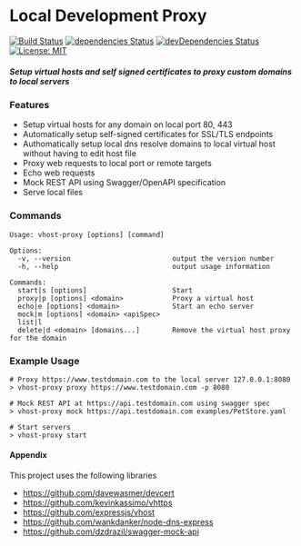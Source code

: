 Local Development Proxy
=======================
[![Build Status](https://travis-ci.org/AnsonT/vhost-proxy.svg?branch=master)](https://travis-ci.org/AnsonT/vhost-proxy) [![dependencies Status](https://david-dm.org/AnsonT/vhost-proxy/status.svg)](https://david-dm.org/AnsonT/vhost-proxy) [![devDependencies Status](https://david-dm.org/AnsonT/vhost-proxy/dev-status.svg)](https://david-dm.org/AnsonT/vhost-proxy?type=dev) [![License: MIT](https://img.shields.io/badge/License-MIT-blue.svg)](https://opensource.org/licenses/MIT)
##### Setup virtual hosts and self signed certificates to proxy custom domains to local servers

### Features

- Setup virtual hosts for any domain on local port 80, 443
- Automatically setup self-signed certificates for SSL/TLS endpoints
- Authomatically setup local dns resolve domains to local virtual host without having to edit host file
- Proxy web requests to local port or remote targets
- Echo web requests
- Mock REST API using Swagger/OpenAPI specification
- Serve local files

### Commands
```
Usage: vhost-proxy [options] [command]

Options:
  -v, --version                         output the version number
  -h, --help                            output usage information

Commands:
  start|s [options]                     Start
  proxy|p [options] <domain>            Proxy a virtual host
  echo|e [options] <domain>             Start an echo server
  mock|m [options] <domain> <apiSpec>
  list|l
  delete|d <domain> [domains...]        Remove the virtual host proxy for the domain
```

### Example Usage
```
# Proxy https://www.testdomain.com to the local server 127.0.0.1:8080
> vhost-proxy proxy https://www.testdomain.com -p 8080

# Mock REST API at https://api.testdomain.com using swagger spec
> vhost-proxy mock https://api.testdomain.com examples/PetStore.yaml

# Start servers
> vhost-proxy start
```

#### Appendix
This project uses the following libraries
- https://github.com/davewasmer/devcert
- https://github.com/kevinkassimo/vhttps
- https://github.com/expressjs/vhost
- https://github.com/wankdanker/node-dns-express
- https://github.com/dzdrazil/swagger-mock-api

